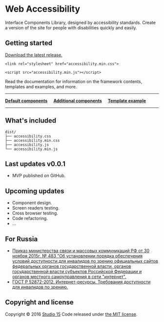 # Web Accessibility

Interface Components Library, designed by accessibility standards. Create a version of the site for people with disabilities quickly and easily.

## Getting started

[Download the latest release.](https://github.com/15web/web-accessibility/archive/master.zip)

```
<link rel="stylesheet" href="accessibility.min.css">
```

```
<script src="accessibility.min.js"></script>
```

Read the documentation for information on the framework contents, templates and examples, and more.

___


[**Default components**](http://15web.github.io/web-accessibility/docs/default.html) &nbsp;&nbsp;&nbsp; [**Additional components**](http://15web.github.io/web-accessibility/docs/additional.html) &nbsp;&nbsp;&nbsp; [**Template example**](http://15web.github.io/web-accessibility/docs/examples/sp/)

___

## What's included

```
dist/
├── accessibility.css
├── accessibility.min.css
├── accessibility.js
└── accessibility.min.js
```

## Last updates v0.0.1

* MVP published on GitHub.

## Upcoming updates

* Component design.
* Screen readers testing.
* Cross browser testing.
* Code refactoring.
* ...

## For Russia

* [Приказ министерства связи и массовых коммуникаций РФ от 30 ноября 2015г. № 483 "Об установлении порядка обеспечения условий доступности для инвалидов по зрению официальных сайтов федеральных органов государственной власти, органов государственной власти субъектов Российской Федерации и органов местного самоуправления в сети "интернет".](http://www.garant.ru/hotlaw/federal/693692/)
* [ГОСТ Р 52872-2012. Интернет-ресурсы. Требования доступности для инвалидов по зрению.](https://github.com/15web/web-accessibility/blob/gh-pages/uploads/gost_r_52872_2012.pdf)

## Copyright and license

Copyright © 2016 [Studio 15](http://15web.ru)
Code released under [the MIT license](https://github.com/twbs/bootstrap/blob/master/LICENSE).